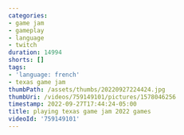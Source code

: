 ```yaml
---
categories:
- game jam
- gameplay
- language
- twitch
duration: 14994
shorts: []
tags:
- 'language: french'
- texas game jam
thumbPath: /assets/thumbs/20220927224424.jpg
thumbUri: /videos/759149101/pictures/1578046256
timestamp: 2022-09-27T17:44:24-05:00
title: playing texas game jam 2022 games
videoId: '759149101'
---
```

